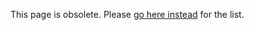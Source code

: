 This page is obsolete. Please [go here
instead](http://mixxx.org/wiki/doku.php/list_of_open-source_music_production_software)
for the list.
